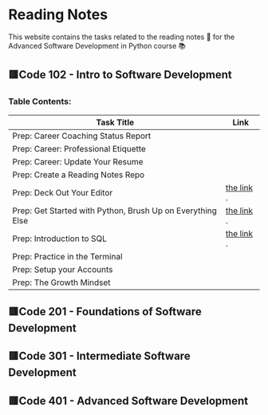 # **Reading Notes**
This website contains the tasks related to the reading notes :page_facing_up: for the Advanced Software Development in Python course :books:
##  :red_square:Code 102 - Intro to Software Development
### Table Contents: 


| Task Title     | Link |
| -------------- | ----------- |
|Prep: Career Coaching Status Report	   |      |
|Prep: Career: Professional Etiquette	  |         |
|Prep: Career: Update Your Resume  |         |
 |Prep: Create a Reading Notes Repo|            |
| Prep: Deck Out Your Editor   |  [the link ](https://github.com/Eman-Alshaikh/reading-notes.github.io/blob/main/Deck%20Out%20Your%20Editor.md).       |
| Prep: Get Started with Python, Brush Up on Everything Else  | [the link ](https://github.com/Eman-Alshaikh/reading-notes.github.io/blob/main/Python.md).          |
| Prep: Introduction to SQL  |  [the link ](https://pages.github.com/).      |
| Prep: Practice in the Terminal  |         |
 | Prep: Setup your Accounts  |         |
| Prep: The Growth Mindset |            |


##  :red_square:Code 201 - Foundations of Software Development
## :red_square:Code 301 - Intermediate Software Development
## :red_square:Code 401 - Advanced Software Development

